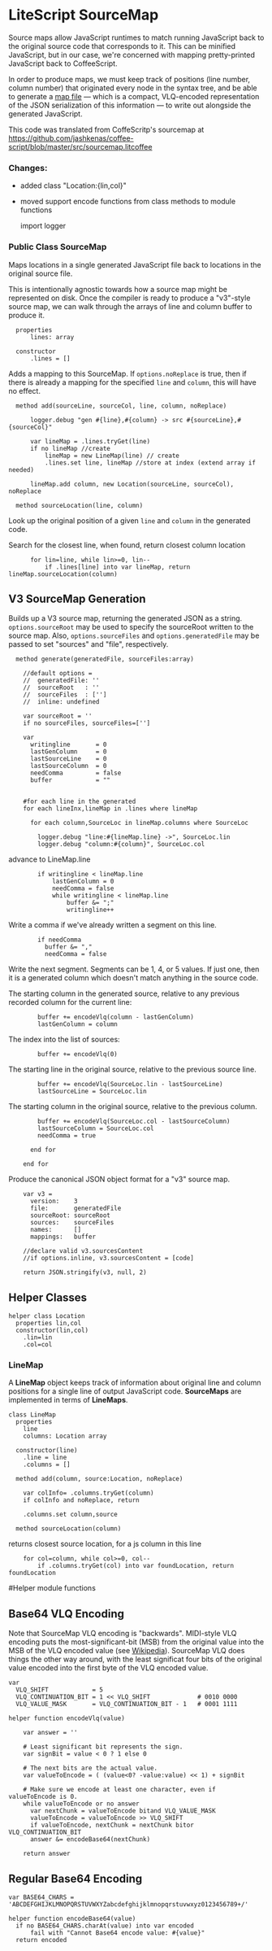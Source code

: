 # LiteScript SourceMap

Source maps allow JavaScript runtimes to match running JavaScript back to
the original source code that corresponds to it. This can be minified
JavaScript, but in our case, we're concerned with mapping pretty-printed
JavaScript back to CoffeeScript.

In order to produce maps, we must keep track of positions (line number, column number)
that originated every node in the syntax tree, and be able to generate a
[map file](https://docs.google.com/document/d/1U1RGAehQwRypUTovF1KRlpiOFze0b-_2gc6fAH0KY0k/edit)
— which is a compact, VLQ-encoded representation of the JSON serialization
of this information — to write out alongside the generated JavaScript.

This code was translated from CoffeScritp's sourcemap at
https://github.com/jashkenas/coffee-script/blob/master/src/sourcemap.litcoffee

### Changes: 
- added class "Location:{lin,col}"
- moved support encode functions from class methods to module functions

    import logger

### Public Class SourceMap

Maps locations in a single generated JavaScript file back to locations in
the original source file.

This is intentionally agnostic towards how a source map might be represented on
disk. Once the compiler is ready to produce a "v3"-style source map, we can walk
through the arrays of line and column buffer to produce it.

      properties 
          lines: array

      constructor
          .lines = []

Adds a mapping to this SourceMap.
If `options.noReplace` is true, then if there is already a mapping 
for the specified `line` and `column`, this will have no effect.

      method add(sourceLine, sourceCol, line, column, noReplace) 

          logger.debug "gen #{line},#{column} -> src #{sourceLine},#{sourceCol}"

          var lineMap = .lines.tryGet(line)
          if no lineMap //create
              lineMap = new LineMap(line) // create
              .lines.set line, lineMap //store at index (extend array if needed)

          lineMap.add column, new Location(sourceLine, sourceCol), noReplace

      method sourceLocation(line, column)

Look up the original position of a given 
`line` and `column` in the generated code.

Search for the closest line, when found, return closest column location

          for lin=line, while lin>=0, lin--
              if .lines[line] into var lineMap, return lineMap.sourceLocation(column)

V3 SourceMap Generation
-----------------------

Builds up a V3 source map, returning the generated JSON as a string.
`options.sourceRoot` may be used to specify the sourceRoot written to the source
map.  Also, `options.sourceFiles` and `options.generatedFile` may be passed to
set "sources" and "file", respectively.

      method generate(generatedFile, sourceFiles:array) 
        
        //default options = 
        //  generatedFile: ''
        //  sourceRoot   : ''
        //  sourceFiles  : ['']
        //  inline: undefined

        var sourceRoot = ''
        if no sourceFiles, sourceFiles=['']

        var
          writingline       = 0
          lastGenColumn     = 0
          lastSourceLine    = 0
          lastSourceColumn  = 0
          needComma         = false
          buffer            = ""


        #for each line in the generated 
        for each lineInx,lineMap in .lines where lineMap

          for each column,SourceLoc in lineMap.columns where SourceLoc

            logger.debug "line:#{lineMap.line} ->", SourceLoc.lin
            logger.debug "column:#{column}", SourceLoc.col

advance to LineMap.line

            if writingline < lineMap.line
                lastGenColumn = 0
                needComma = false
                while writingline < lineMap.line
                    buffer &= ";"
                    writingline++

Write a comma if we've already written a segment on this line.

            if needComma
              buffer &= ","
              needComma = false

Write the next segment. Segments can be 1, 4, or 5 values.  If just one, then it
is a generated column which doesn't match anything in the source code.

The starting column in the generated source, relative to any previous recorded
column for the current line:

            buffer += encodeVlq(column - lastGenColumn)
            lastGenColumn = column

The index into the list of sources:

            buffer += encodeVlq(0)

The starting line in the original source, relative to the previous source line.

            buffer += encodeVlq(SourceLoc.lin - lastSourceLine)
            lastSourceLine = SourceLoc.lin

The starting column in the original source, relative to the previous column.

            buffer += encodeVlq(SourceLoc.col - lastSourceColumn)
            lastSourceColumn = SourceLoc.col
            needComma = true

          end for

        end for

Produce the canonical JSON object format for a "v3" source map.

        var v3 =
          version:    3
          file:       generatedFile
          sourceRoot: sourceRoot
          sources:    sourceFiles
          names:      []
          mappings:   buffer

        //declare valid v3.sourcesContent
        //if options.inline, v3.sourcesContent = [code] 

        return JSON.stringify(v3, null, 2)


## Helper Classes

    helper class Location
      properties lin,col
      constructor(lin,col)
        .lin=lin
        .col=col

### LineMap

A **LineMap** object keeps track of information about original line and column
positions for a single line of output JavaScript code.
**SourceMaps** are implemented in terms of **LineMaps**.

    class LineMap
      properties 
        line
        columns: Location array

      constructor(line)
        .line = line
        .columns = []

      method add(column, source:Location, noReplace)

        var colInfo= .columns.tryGet(column)
        if colInfo and noReplace, return 
        
        .columns.set column,source

      method sourceLocation(column)

returns closest source location, for a js column in this line

        for col=column, while col>=0, col--
            if .columns.tryGet(col) into var foundLocation, return foundLocation


#Helper module functions

Base64 VLQ Encoding
-------------------

Note that SourceMap VLQ encoding is "backwards".  MIDI-style VLQ encoding puts
the most-significant-bit (MSB) from the original value into the MSB of the VLQ
encoded value (see [Wikipedia](http://en.wikipedia.org/wiki/File:Uintvar_coding.svg)).
SourceMap VLQ does things the other way around, with the least significat four
bits of the original value encoded into the first byte of the VLQ encoded value.

    var 
      VLQ_SHIFT            = 5
      VLQ_CONTINUATION_BIT = 1 << VLQ_SHIFT             # 0010 0000
      VLQ_VALUE_MASK       = VLQ_CONTINUATION_BIT - 1   # 0001 1111

    helper function encodeVlq(value) 

        var answer = ''

        # Least significant bit represents the sign.
        var signBit = value < 0 ? 1 else 0

        # The next bits are the actual value.
        var valueToEncode = ( (value<0? -value:value) << 1) + signBit

        # Make sure we encode at least one character, even if valueToEncode is 0.
        while valueToEncode or no answer
          var nextChunk = valueToEncode bitand VLQ_VALUE_MASK
          valueToEncode = valueToEncode >> VLQ_SHIFT
          if valueToEncode, nextChunk = nextChunk bitor VLQ_CONTINUATION_BIT 
          answer &= encodeBase64(nextChunk)

        return answer


Regular Base64 Encoding
-----------------------

    var BASE64_CHARS = 'ABCDEFGHIJKLMNOPQRSTUVWXYZabcdefghijklmnopqrstuvwxyz0123456789+/'

    helper function encodeBase64(value) 
      if no BASE64_CHARS.charAt(value) into var encoded
          fail with "Cannot Base64 encode value: #{value}"
      return encoded

